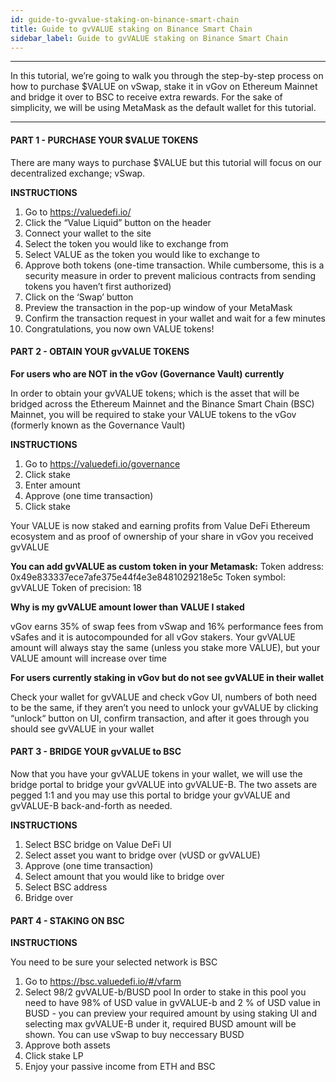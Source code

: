 ```yaml
---
id: guide-to-gvvalue-staking-on-binance-smart-chain
title: Guide to gvVALUE staking on Binance Smart Chain
sidebar_label: Guide to gvVALUE staking on Binance Smart Chain
---
```


--- 
In this tutorial, we’re going to walk you through the step-by-step process on how to purchase $VALUE on vSwap, stake it in vGov on Ethereum Mainnet and bridge it over to BSC to receive extra rewards. For the sake of simplicity, we will be using MetaMask as the default wallet for this tutorial.

---

#### PART 1 - PURCHASE YOUR $VALUE TOKENS

There are many ways to purchase $VALUE but this tutorial will focus on our decentralized exchange; vSwap.

**INSTRUCTIONS**

1. Go to https://valuedefi.io/ 
2. Click the “Value Liquid” button on the header
3. Connect your wallet to the site
4. Select the token you would like to exchange from
5. Select VALUE as the token you would like to exchange to
6. Approve both tokens (one-time transaction. While cumbersome, this is a security measure in order to prevent malicious contracts from sending tokens you haven’t first authorized)
7. Click on the ‘Swap’ button
8. Preview the transaction in the pop-up window of your MetaMask
9. Confirm the transaction request in your wallet and wait for a few minutes
10. Congratulations, you now own VALUE tokens!

#### PART 2 - OBTAIN YOUR gvVALUE TOKENS

**For users who are NOT in the vGov (Governance Vault) currently**

In order to obtain your gvVALUE tokens; which is the asset that will be bridged across the Ethereum Mainnet and the Binance Smart Chain (BSC) Mainnet, you will be required to stake your VALUE tokens to the vGov (formerly known as the Governance Vault)

**INSTRUCTIONS**

1. Go to https://valuedefi.io/governance
2. Click stake
3. Enter amount
4. Approve (one time transaction)
5. Click stake

Your VALUE is now staked and earning profits from Value DeFi Ethereum ecosystem and as proof of ownership of your share in vGov you received gvVALUE
 
**You can add gvVALUE as custom token in your Metamask:**
    Token address: 0x49e833337ece7afe375e44f4e3e8481029218e5c
    Token symbol: gvVALUE
    Token of precision: 18
    
**Why is my gvVALUE amount lower than VALUE I staked**

vGov earns 35% of swap fees from vSwap and 16% performance fees from vSafes and it is autocompounded for all vGov stakers. Your gvVALUE amount will always stay the same (unless you stake more VALUE), but your VALUE amount will increase over time 
        
**For users currently staking in vGov but do not see gvVALUE in their wallet**

Check your wallet for gvVALUE and check vGov UI, numbers of both need to be the same, if they aren’t you need to unlock your gvVALUE by clicking “unlock“ button on UI, confirm transaction, and after it goes through you should see gvVALUE in your wallet	
 
#### PART 3 - BRIDGE YOUR gvVALUE to BSC

Now that you have your gvVALUE tokens in your wallet, we will use the bridge portal to bridge your gvVALUE into gvVALUE-B.  The two assets are pegged 1:1 and you may use this portal to bridge your gvVALUE and gvVALUE-B back-and-forth as needed.

**INSTRUCTIONS**

1. Select BSC bridge on Value DeFi UI
2. Select asset you want to bridge over (vUSD or gvVALUE)
3. Approve (one time transaction)
4. Select amount that you would like to bridge over
5. Select BSC address
6. Bridge over
 
#### PART 4 - STAKING ON BSC

**INSTRUCTIONS**

You need to be sure your selected network is BSC

1. Go to https://bsc.valuedefi.io/#/vfarm
2. Select 98/2 gvVALUE-b/BUSD pool
	In order to stake in this pool you need to have 98% of USD value in gvVALUE-b and 2 % of USD value in BUSD - you can preview your required amount by using staking UI and selecting max gvVALUE-B under it, required BUSD amount will be shown. You can use vSwap to buy neccessary BUSD
3. Approve both assets
4. Click stake LP
5. Enjoy your passive income from ETH and BSC  
    

